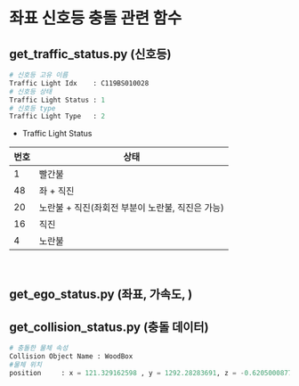 # 좌표 신호등 충돌 관련 함수

## get_traffic_status.py  (신호등)

```py
# 신호등 고유 이름
Traffic Light Idx    : C119BS010028
# 신호등 상태
Traffic Light Status : 1
# 신호등 type
Traffic Light Type   : 2
```

- Traffic Light Status

|번호 |상태|
|---|---|
|1|빨간불|
|48|좌 + 직진|
|20|노란불 + 직진(좌회전 부분이 노란불, 직진은 가능)|
|16|직진|
|4|노란불|

<br>

## get_ego_status.py (좌표, 가속도, )


## get_collision_status.py (충돌 데이터)



```py
# 충돌한 물체 속성
Collision Object Name : WoodBox
#물체 위치
position     : x = 121.329162598 , y = 1292.28283691, z = -0.620500087738
```